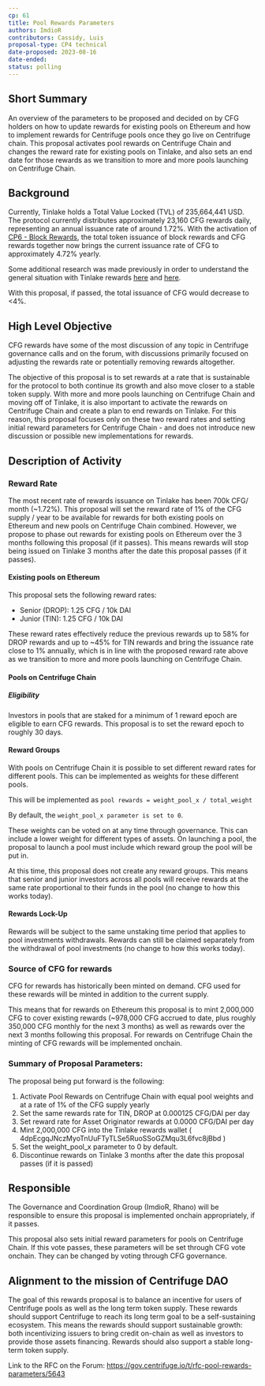 ```yaml
---
cp: 61
title: Pool Rewards Parameters 
authors: ImdioR
contributors: Cassidy, Luis
proposal-type: CP4 technical
date-proposed: 2023-08-16
date-ended: 
status: polling
---
```


## Short Summary
An overview of the parameters to be proposed and decided on by CFG holders on how to update rewards for existing pools on Ethereum and how to implement rewards for Centrifuge pools once they go live on Centrifuge chain. This proposal activates pool rewards on Centrifuge Chain and changes the reward rate for existing pools on Tinlake, and also sets an end date for those rewards as we transition to more and more pools launching on Centrifuge Chain.

## Background

Currently, Tinlake holds a Total Value Locked (TVL) of 235,664,441 USD. The protocol currently distributes approximately 23,160 CFG rewards daily, representing an annual issuance rate of around 1.72%. With the activation of [CP6 - Block Rewards](https://github.com/centrifuge/cps/blob/main/cps/CP6.md), the total token issuance of block rewards and CFG rewards together now brings the current issuance rate of CFG to approximately 4.72% yearly.

Some additional research was made previously in order to understand the general situation with Tinlake rewards [here](https://gov.centrifuge.io/t/counter-thinking-to-cp-40-tinlake-rewards-proposal-to-mint-1-9m-cfg/5285/24) and [here](https://gov.centrifuge.io/t/centrifuge-governance-call-18-2023-06-21/5511/7).

With this proposal, if passed, the total issuance of CFG would decrease to <4%.

## High Level Objective

CFG rewards have some of the most discussion of any topic in Centrifuge governance calls and on the forum, with discussions primarily focused on adjusting the rewards rate or potentially removing rewards altogether.

The objective of this proposal is to set rewards at a rate that is sustainable for the protocol to both continue its growth and also move closer to a stable token supply. With more and more pools launching on Centrifuge Chain and moving off of Tinlake, it is also important to activate the rewards on Centrifuge Chain and create a plan to end rewards on Tinlake. For this reason, this proposal focuses only on these two reward rates and setting initial reward parameters for Centrifuge Chain - and does not introduce new discussion or possible new implementations for rewards.

## Description of Activity

### Reward Rate

The most recent rate of rewards issuance on Tinlake has been 700k CFG/ month (~1.72%). This proposal will set the reward rate of 1% of the CFG supply / year to be available for rewards for both existing pools on Ethereum and new pools on Centrifuge Chain combined. However, we propose to phase out rewards for existing pools on Ethereum over the 3 months following this proposal (if it passes). This means rewards will stop being issued on Tinlake 3 months after the date this proposal passes (if it passes).

#### Existing pools on Ethereum

This proposal sets the following reward rates:

* Senior (DROP): 1.25 CFG / 10k DAI
* Junior (TIN): 1.25 CFG / 10k DAI

These reward rates effectively reduce the previous rewards up to 58% for DROP rewards and up to ~45% for TIN rewards and bring the issuance rate close to 1% annually, which is in line with the proposed reward rate above as we transition to more and more pools launching on Centrifuge Chain.

#### Pools on Centrifuge Chain

##### Eligibility

Investors in pools that are staked for a minimum of 1 reward epoch are eligible to earn CFG rewards. This proposal is to set the reward epoch to roughly 30 days.

#### Reward Groups

With pools on Centrifuge Chain it is possible to set different reward rates for different pools. This can be implemented as weights for these different pools.

This will be implemented as `pool rewards = weight_pool_x / total_weight`

By default, the `weight_pool_x parameter is set to 0`.

These weights can be voted on at any time through governance. This can include a lower weight for different types of assets. On launching a pool, the proposal to launch a pool must include which reward group the pool will be put in.

At this time, this proposal does not create any reward groups. This means that senior and junior investors across all pools will receive rewards at the same rate proportional to their funds in the pool (no change to how this works today).

#### Rewards Lock-Up

Rewards will be subject to the same unstaking time period that applies to pool investments withdrawals. Rewards can still be claimed separately from the withdrawal of pool investments (no change to how this works today).

### Source of CFG for rewards

CFG for rewards has historically been minted on demand. CFG used for these rewards will be minted in addition to the current supply.

This means that for rewards on Ethereum this proposal is to mint 2,000,000 CFG to cover existing rewards (~978,000 CFG accrued to date, plus roughly 350,000 CFG monthly for the next 3 months) as well as rewards over the next 3 months following this proposal. For rewards on Centrifuge Chain the minting of CFG rewards will be implemented onchain.

### Summary of Proposal Parameters:

The proposal being put forward is the following:

1. Activate Pool Rewards on Centrifuge Chain with equal pool weights and at a rate of 1% of the CFG supply yearly
2. Set the same rewards rate for TIN, DROP at 0.000125 CFG/DAI per day
3. Set reward rate for Asset Originator rewards at 0.0000 CFG/DAI per day
4. Mint 2,000,000 CFG into the Tinlake rewards wallet ( 4dpEcgqJNczMyoTnUuFTyTLSe5RuoSSoGZMqu3L6fvc8jBbd )
5. Set the weight_pool_x parameter to 0 by default.
6. Discontinue rewards on Tinlake 3 months after the date this proposal passes (if it is passed)

## Responsible

The Governance and Coordination Group (ImdioR, Rhano) will be responsible to ensure this proposal is implemented onchain appropriately, if it passes.

This proposal also sets initial reward parameters for pools on Centrifuge Chain. If this vote passes, these parameters will be set through CFG vote onchain. They can be changed by voting through CFG governance.

## Alignment to the mission of Centrifuge DAO

The goal of this rewards proposal is to balance an incentive for users of Centrifuge pools as well as the long term token supply. These rewards should support Centrifuge to reach its long term goal to be a self-sustaining ecosystem. This means the rewards should support sustainable growth: both incentivizing issuers to bring credit on-chain as well as investors to provide those assets financing. Rewards should also support a stable long-term token supply.

Link to the RFC on the Forum: https://gov.centrifuge.io/t/rfc-pool-rewards-parameters/5643
